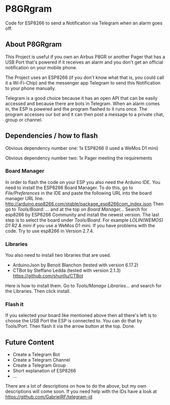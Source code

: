 # P8GRgram
Code for ESP8266 to send a Notification via Telegram when an alarm goes off.

## About P8GRgram

This Project is useful if you own an Airbus P8GR or another Pager that has a USB Port that's powered if it receives an alarm and you don't get an official notification on your mobile phone.

The Project uses an ESP8266 (if you don't know what that is, you could call it a Wi-Fi-Chip) and the messenger app Telegram to send this Notification to your phone manually.

Telegram is a good choice because it has an open API that can be easily accessed and because there are bots in Telegram. When an alarm comes in, the ESP is powered and the program flashed to it runs once. The program accesses our bot and it can then post a message to a private chat, group or channel.

## Dependencies / how to flash
Obvious dependency number one: 1x ESP8266 (I used a WeMos D1 mini)

Obvious dependency number two: 1x Pager meeting the requirements

### Board Manager
In order to flash the code on your ESP you also need the Arduino IDE. You need to install the ESP8266 Board Manager. To do this, go to *File/Preferences* in the IDE and paste the following URL into the board manager URL line. http://arduino.esp8266.com/stable/package_esp8266com_index.json Then go to *Tools/Board: ...* and at the top on *Board Manager...* Search for esp8266 by ESP8266 Community and install the newest version.  The last step is to select the board under *Tools/Board*. For example *LOLIN(WEMOS) D1 R2 & mini* if you use a WeMos D1 mini. If you have problems with the code. Try to use esp8266 in Version 2.7.4.

### Libraries
You also need to install two libraries that are used.
- ArduinoJson by Benoit Blanchon (tested with version 6.17.2)
- CTBot by Steffano Ledda (tested with version 2.1.3) https://github.com/shurillu/CTBot

Here is how to install them. Go to *Tools/Manage Libraries...* and search for the Libraries. Then click install.

### Flash it
If you selected your board like mentioned above then all there's left is to choose the USB Port the ESP is connected to. You can do that by Tools/Port. Then flash it via the arrow button at the top. Done.


## Future Content
- Create a Telegram Bot
- Create a Telegram Channel
- Create a Telegram Group
- Short explanation of ESP8266
- ...

There are a lot of descriptions on how to do the above, but my own descriptions will come soon. If you need help with the IDs have a look at https://github.com/GabrielRF/telegram-id
